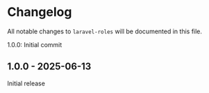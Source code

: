 # Changelog

All notable changes to `laravel-roles` will be documented in this file.

1.0.0:
Initial commit

## 1.0.0 - 2025-06-13

Initial release
